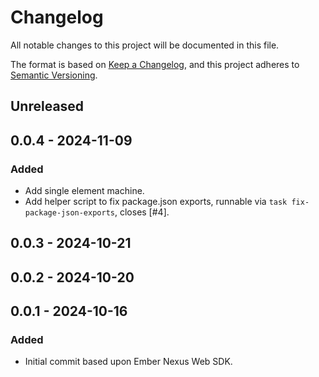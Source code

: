 # Changelog
All notable changes to this project will be documented in this file.

The format is based on [Keep a Changelog](https://keepachangelog.com/en/1.0.0/),
and this project adheres to [Semantic Versioning](https://semver.org/spec/v2.0.0.html).

## Unreleased

## 0.0.4 - 2024-11-09
### Added
- Add single element machine.
- Add helper script to fix package.json exports, runnable via `task fix-package-json-exports`, closes [#4].

## 0.0.3 - 2024-10-21

## 0.0.2 - 2024-10-20

## 0.0.1 - 2024-10-16
### Added
- Initial commit based upon Ember Nexus Web SDK.
